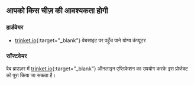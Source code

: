 ## आपको किस चीज़ की आवश्यकता होगी

### हार्डवेयर

+ [trinket.io](https://trinket.io){:target="_blank"} वेबसाइट पर पहुँच पाने योग्य कंप्यूटर

### सॉफ्टवेयर

वेब ब्राउज़र में [trinket.io](https://trinket.io){:target=”_blank”} ऑनलाइन एप्लिकेशन का उपयोग करके इस प्रोजेक्ट को पूरा किया जा सकता है।
